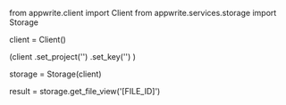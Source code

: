 from appwrite.client import Client
from appwrite.services.storage import Storage

client = Client()

(client
  .set_project('')
  .set_key('')
)

storage = Storage(client)

result = storage.get_file_view('[FILE_ID]')
